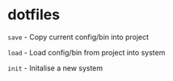 # dotfiles

`save` - Copy current config/bin into project

`load` - Load config/bin from project into system

`init` - Initalise a new system
